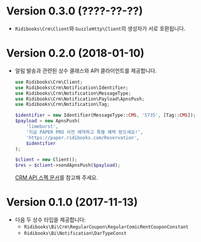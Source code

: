 Version 0.3.0 (????-??-??)
==========================

- `Ridibooks\Crm\Client`와 `GuzzleHttp\Client`의 생성자가 서로 호환됩니다.

Version 0.2.0 (2018-01-10)
==========================

- 알림 발송과 관련된 상수 클래스와 API 클라이언트를 제공합니다.

  ```php
  use Ridibooks\Crm\Client;
  use Ridibooks\Crm\Notification\Identifier;
  use Ridibooks\Crm\Notification\MessageType;
  use Ridibooks\Crm\Notification\Payload\ApnsPush;
  use Ridibooks\Crm\Notification\Tag;

  $identifier = new Identifier(MessageType::CMS, '5735', [Tag::CMS]);
  $payload = new ApnsPush(
      'limeburst',
      '지금 PAPER PRO 사전 예약하고 특별 혜택 받으세요!',
      'https://paper.ridibooks.com/Reservation',
      $identifier
  );

  $client = new Client();
  $res = $client->sendApnsPush($payload);
  ```
  
  [CRM API 스펙 문서](http://api.dev.ridi.io/crm/crm.html)를 참고해 주세요.

Version 0.1.0 (2017-11-13)
==========================

- 다음 두 상수 타입을 제공합니다:
  - `Ridibooks\Bi\Crm\RegularCoupon\RegularComicRentCouponConstant`
  - `Ridibooks\Bi\Notification\DarTypeConst`
